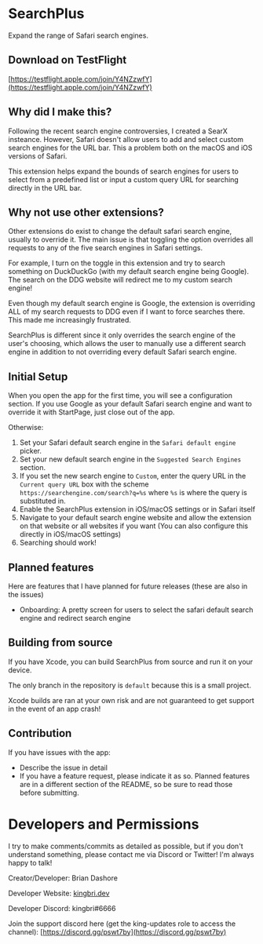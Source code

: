 
# SearchPlus

Expand the range of Safari search engines.

## Download on TestFlight

[https://testflight.apple.com/join/Y4NZzwfY](https://testflight.apple.com/join/Y4NZzwfY)

## Why did I make this?

Following the recent search engine controversies, I created a SearX insteance. However, Safari doesn't allow users to add and select custom search engines for the URL bar. This a problem both on the macOS and iOS versions of Safari.

This extension helps expand the bounds of search engines for users to select from a predefined list or input a custom query URL for searching directly in the URL bar.

## Why not use other extensions?

Other extensions do exist to change the default safari search engine, usually to override it. The main issue is that toggling the option overrides all requests to any of the five search engines in Safari settings.

For example, I turn on the toggle in this extension and try to search something on DuckDuckGo (with my default search engine being Google). The search on the DDG website will redirect me to my custom search engine!

Even though my default search engine is Google, the extension is overriding ALL of my search requests to DDG even if I want to force searches there. This made me increasingly frustrated.

SearchPlus is different since it only overrides the search engine of the user's choosing, which allows the user to manually use a different search engine in addition to not overriding every default Safari search engine.

## Initial Setup

When you open the app for the first time, you will see a configuration section. If you use Google as your default Safari search engine and want to override it with StartPage, just close out of the app.

Otherwise:
1.  Set your Safari default search engine in the `Safari default engine` picker.
2. Set your new default search engine in the `Suggested Search Engines` section.
3. If you set the new search engine to `Custom`, enter the query URL in the `Current query URL` box with the scheme `https://searchengine.com/search?q=%s` where `%s` is where the query is substituted in.
4. Enable the SearchPlus extension in iOS/macOS settings or in Safari itself
5. Navigate to your default search engine website and allow the extension on that website or all websites if you want (You can also configure this directly in iOS/macOS settings)
6. Searching should work!


## Planned features

Here are features that I have planned for future releases (these are also in the issues)

- Onboarding: A pretty screen for users to select the safari default search engine and redirect search engine

## Building from source

If you have Xcode, you can build SearchPlus from source and run it on your device.

The only branch in the repository is `default` because this is a small project.

Xcode builds are ran at your own risk and are not guaranteed to get support in the event of an app crash!

## Contribution

If you have issues with the app:

- Describe the issue in detail
- If you have a feature request, please indicate it as so. Planned features are in a different section of the README, so be sure to read those before submitting.

# Developers and Permissions

I try to make comments/commits as detailed as possible, but if you don't understand something, please contact me via Discord or Twitter! I'm always happy to talk!

Creator/Developer: Brian Dashore

Developer Website: [kingbri.dev](https://kingbri.dev)

Developer Discord: kingbri#6666

Join the support discord here (get the king-updates role to access the channel): [https://discord.gg/pswt7by](https://discord.gg/pswt7by)

